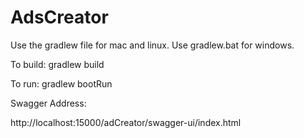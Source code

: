 # AdsCreator

Use the gradlew file for mac and linux.
Use gradlew.bat for windows.

To build:
gradlew build

To run:
gradlew bootRun

Swagger Address:

http://localhost:15000/adCreator/swagger-ui/index.html
